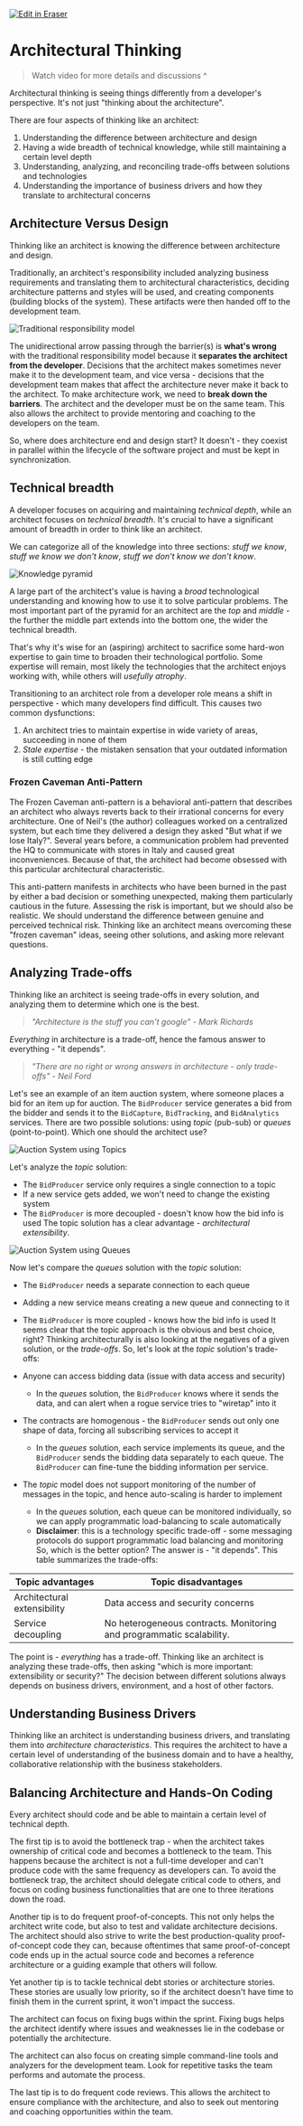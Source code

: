 <p><a target="_blank" href="https://app.eraser.io/workspace/o008nbZc8pGLpWNDO3ON" id="edit-in-eraser-github-link"><img alt="Edit in Eraser" src="https://firebasestorage.googleapis.com/v0/b/second-petal-295822.appspot.com/o/images%2Fgithub%2FOpen%20in%20Eraser.svg?alt=media&amp;token=968381c8-a7e7-472a-8ed6-4a6626da5501"></a></p>

# Architectural Thinking
>  Watch video for more details and discussions ^ 

Architectural thinking is seeing things differently from a developer's perspective. It's not just "thinking about the architecture".

There are four aspects of thinking like an architect:

1. Understanding the difference between architecture and design
2. Having a wide breadth of technical knowledge, while still maintaining a certain level depth
3. Understanding, analyzing, and reconciling trade-offs between solutions and technologies
4. Understanding the importance of business drivers and how they translate to architectural concerns
## Architecture Versus Design
Thinking like an architect is knowing the difference between architecture and design. 

Traditionally, an architect's responsibility included analyzing business requirements and translating them to architectural characteristics, deciding architecture patterns and styles will be used, and creating components (building blocks of the system). These artifacts were then handed off to the development team.

![Traditional responsibility model](./assets/traditional-responsibility-model.svg "")

The unidirectional arrow passing through the barrier(s) is **what's wrong** with the traditional responsibility model because it **separates the architect from the developer**. Decisions that the architect makes sometimes never make it to the development team, and vice versa - decisions that the development team makes that affect the architecture never make it back to the architect. To make architecture work, we need to **break down the barriers**. The architect and the developer must be on the same team. This also allows the architect to provide mentoring and coaching to the developers on the team.

So, where does architecture end and design start? It doesn't - they coexist in parallel within the lifecycle of the software project and must be kept in synchronization.

## Technical breadth
A developer focuses on acquiring and maintaining _technical depth_, while an architect focuses on _technical breadth_. It's crucial to have a significant amount of breadth in order to think like an architect.

We can categorize all of the knowledge into three sections: _stuff we know_, _stuff we know we don't know_, _stuff we don't know we don't know_.

![Knowledge pyramid](./assets/knowledge-pyramid.svg "")

A large part of the architect's value is having a _broad_ technological understanding and knowing how to use it to solve particular problems. The most important part of the pyramid for an architect are the _top_ and _middle_ - the further the middle part extends into the bottom one, the wider the technical breadth.

That's why it's wise for an (aspiring) architect to sacrifice some hard-won expertise to gain time to broaden their technological portfolio. Some expertise will remain, most likely the technologies that the architect enjoys working with, while others will _usefully atrophy_.

Transitioning to an architect role from a developer role means a shift in perspective - which many developers find difficult. This causes two common dysfunctions:

1. An architect tries to maintain expertise in wide variety of areas, succeeding in none of them
2. _Stale expertise_ - the mistaken sensation that your outdated information is still cutting edge
### Frozen Caveman Anti-Pattern
The Frozen Caveman anti-pattern is a behavioral anti-pattern that describes an architect who always reverts back to their irrational concerns for every architecture. One of Neil's (the author) colleagues worked on a centralized system, but each time they delivered a design they asked "But what if we lose Italy?". Several years before, a communication problem had prevented the HQ to communicate with stores in Italy and caused great inconveniences. Because of that, the architect had become obsessed with this particular architectural characteristic.

This anti-pattern manifests in architects who have been burned in the past by either a bad decision or something unexpected, making them particularly cautious in the future. Assessing the risk is important, but we should also be realistic. We should understand the difference between genuine and perceived technical risk. Thinking like an architect means overcoming these "frozen caveman" ideas, seeing other solutions, and asking more relevant questions.

## Analyzing Trade-offs
Thinking like an architect is seeing trade-offs in every solution, and analyzing them to determine which one is the best.

>  _"Architecture is the stuff you can't google" - Mark Richards_ 

_Everything_ in architecture is a trade-off, hence the famous answer to everything - "it depends".

>  _"There are no right or wrong answers in architecture - only trade-offs" - Neil Ford_ 

Let's see an example of an item auction system, where someone places a bid for an item up for auction. The `BidProducer` service generates a bid from the bidder and sends it to the `BidCapture`, `BidTracking`, and `BidAnalytics` services. There are two possible solutions: using _topic_ (pub-sub) or _queues_ (point-to-point). Which one should the architect use?

![Auction System using Topics](./assets/auction-system-topic.svg "")

Let's analyze the _topic_ solution:

- The `BidProducer`  service only requires a single connection to a topic
- If a new service gets added, we won't need to change the existing system
- The `BidProducer`  is more decoupled - doesn't know how the bid info is used
The topic solution has a clear advantage - _architectural extensibility_.

![Auction System using Queues](./assets/auction-system-queues.svg "")

Now let's compare the _queues_ solution with the _topic_ solution:

- The `BidProducer`  needs a separate connection to each queue
- Adding a new service means creating a new queue and connecting to it
- The `BidProducer`  is more coupled - knows how the bid info is used
It seems clear that the topic approach is the obvious and best choice, right? Thinking architecturally is also looking at the negatives of a given solution, or the _trade-offs_. So, let's look at the _topic_ solution's trade-offs:

- Anyone can access bidding data (issue with data access and security)
    - In the _queues_ solution, the `BidProducer`  knows where it sends the data, and can alert when a rogue service tries to "wiretap" into it
- The contracts are homogenous - the `BidProducer`  sends out only one shape of data, forcing all subscribing services to accept it
    - In the _queues_ solution, each service implements its queue, and the `BidProducer`  sends the bidding data separately to each queue. The `BidProducer`  can fine-tune the bidding information per service.
- The _topic_ model does not support monitoring of the number of messages in the topic, and hence auto-scaling is harder to implement
    - In the _queues_ solution, each queue can be monitored individually, so we can apply programmatic load-balancing to scale automatically
    - **Disclaimer**: this is a technology specific trade-off - some messaging protocols do support programmatic load balancing and monitoring
So, which is the better option? The answer is - "it depends". This table summarizes the trade-offs:

| Topic advantages | Topic disadvantages |
| ----- | ----- |
| Architectural extensibility | Data access and security concerns |
| Service decoupling | No heterogeneous contracts. Monitoring and programmatic scalability. |
The point is - _everything_ has a trade-off. Thinking like an architect is analyzing these trade-offs, then asking "which is more important: extensibility or security?" The decision between different solutions always depends on business drivers, environment, and a host of other factors.

## Understanding Business Drivers
Thinking like an architect is understanding business drivers, and translating them into _architecture characteristics_. This requires the architect to have a certain level of understanding of the business domain and to have a healthy, collaborative relationship with the business stakeholders.

## Balancing Architecture and Hands-On Coding
Every architect should code and be able to maintain a certain level of technical depth.

The first tip is to avoid the bottleneck trap - when the architect takes ownership of critical code and becomes a bottleneck to the team. This happens because the architect is not a full-time developer and can't produce code with the same frequency as developers can. To avoid the bottleneck trap, the architect should delegate critical code to others, and focus on coding business functionalities that are one to three iterations down the road.

Another tip is to do frequent proof-of-concepts. This not only helps the architect write code, but also to test and validate architecture decisions. The architect should also strive to write the best production-quality proof-of-concept code they can, because oftentimes that same proof-of-concept code ends up in the actual source code and becomes a reference architecture or a guiding example that others will follow.

Yet another tip is to tackle technical debt stories or architecture stories. These stories are usually low priority, so if the architect doesn't have time to finish them in the current sprint, it won't impact the success.

The architect can focus on fixing bugs within the sprint. Fixing bugs helps the architect identify where issues and weaknesses lie in the codebase or potentially the architecture.

The architect can also focus on creating simple command-line tools and analyzers for the development team. Look for repetitive tasks the team performs and automate the process.

The last tip is to do frequent code reviews. This allows the architect to ensure compliance with the architecture, and also to seek out mentoring and coaching opportunities within the team.



<!--- Eraser file: https://app.eraser.io/workspace/o008nbZc8pGLpWNDO3ON --->